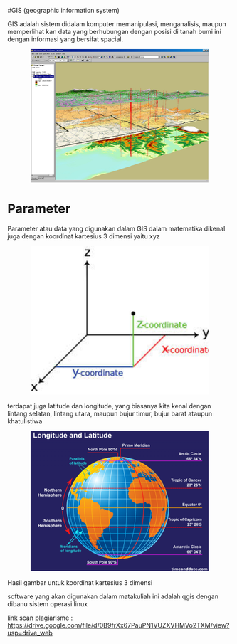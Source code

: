 #GIS (geographic information system) 

GIS adalah sistem didalam komputer memanipulasi, menganalisis, maupun memperlihat kan data yang berhubungan dengan posisi di tanah bumi ini dengan informasi yang bersifat spacial.
<p align="center">
  <img src="/img/GIS1.jpg" width="400px">
</p>

# Parameter
Parameter atau data yang digunakan dalam GIS dalam matematika dikenal juga dengan koordinat kartesius 3 dimensi yaitu xyz

<p align="center">
  <img src="/img/GIS2.jpg" width="400px">
</p>

terdapat juga latitude dan longitude, yang biasanya kita kenal dengan lintang selatan, lintang utara, maupun bujur timur, bujur barat ataupun khatulistiwa

<p align="center">
  <img src="/img/GIS3.png" width="400px">
</p>

Hasil gambar untuk koordinat kartesius 3 dimensi

software yang akan digunakan dalam matakuliah ini adalah qgis dengan dibanu sistem operasi linux

link scan plagiarisme : 
https://drive.google.com/file/d/0B9frXx67PauPN1VUZXVHMVo2TXM/view?usp=drive_web
